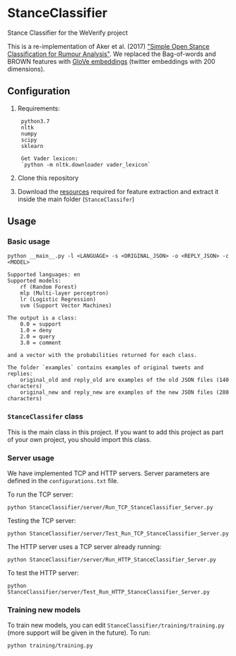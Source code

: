 # StanceClassifier
Stance Classifier for the WeVerify project

This is a re-implementation of Aker et al. (2017) ["Simple Open Stance Classification for Rumour Analysis"](https://arxiv.org/pdf/1708.05286.pdf). We replaced the Bag-of-words and BROWN features with [GloVe embeddings](https://nlp.stanford.edu/projects/glove/) (twitter embeddings with 200 dimensions). 

## Configuration
1) Requirements:

        python3.7
        nltk
        numpy
        scipy
        sklearn
    
        Get Vader lexicon: 
        `python -m nltk.downloader vader_lexicon`

2) Clone this repository

3) Download the [resources](http://staffwww.dcs.shef.ac.uk/people/C.Scarton/resources.tar.gz) required for feature extraction and extract it inside the main folder (`StanceClassifer`)

## Usage

### Basic usage
```
python __main__.py -l <LANGUAGE> -s <ORIGINAL_JSON> -o <REPLY_JSON> -c <MODEL>
```
    Supported languages: en
    Supported models: 
        rf (Random Forest)
        mlp (Multi-layer perceptron)
        lr (Logistic Regression)
        svm (Support Vector Machines)

    The output is a class:
        0.0 = support
        1.0 = deny
        2.0 = query
        3.0 = comment

    and a vector with the probabilities returned for each class.

    The folder `examples` contains examples of original tweets and replies:
        original_old and reply_old are examples of the old JSON files (140 characters)
        original_new and reply_new are examples of the new JSON files (280 characters)

### `StanceClassifer` class
This is the main class in this project. If you want to add this project as part of your own project, you should import this class. 

### Server usage
We have implemented TCP and HTTP servers. Server parameters are defined in the `configurations.txt` file.

To run the TCP server:
```
python StanceClassifier/server/Run_TCP_StanceClassifier_Server.py
```

Testing the TCP server:
```
python StanceClassifier/server/Test_Run_TCP_StanceClassifier_Server.py
```

The HTTP server uses a TCP server already running:
```
python StanceClassifier/server/Run_HTTP_StanceClassifier_Server.py
```

To test the HTTP server:
```
python StanceClassifier/server/Test_Run_HTTP_StanceClassifier_Server.py
```

### Training new models
To train new models, you can edit `StanceClassifier/training/training.py` (more support will be given in the future). To run:
```
python training/training.py

